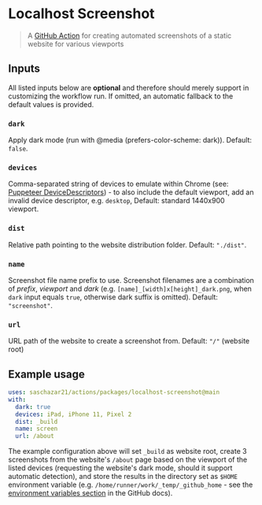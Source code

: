 # Localhost Screenshot

> A [GitHub Action](https://docs.github.com/en/actions) for creating automated screenshots of a static website for various viewports

## Inputs

All listed inputs below are **optional** and therefore should merely support in customizing the workflow run. If omitted, an automatic fallback to the default values is provided.

### `dark`

Apply dark mode (run with @media (prefers-color-scheme: dark)). Default: `false`.

### `devices`

Comma-separated string of devices to emulate within Chrome (see: [Puppeteer DeviceDescriptors](https://bit.ly/3n0EmMe)) - to also include the default viewport, add an invalid device descriptor, e.g. `desktop`, Default: standard 1440x900 viewport.

### `dist`

Relative path pointing to the website distribution folder. Default: `"./dist"`.

### `name`

Screenshot file name prefix to use. Screenshot filenames are a combination of _prefix_, _viewport_ and _dark_ (e.g. `[name]_[width]x[height]_dark.png`, when `dark` input equals `true`, otherwise dark suffix is omitted). Default: `"screenshot"`.

### `url`

URL path of the website to create a screenshot from. Default: `"/"` (website root)

## Example usage

```yml
uses: saschazar21/actions/packages/localhost-screenshot@main
with:
  dark: true
  devices: iPad, iPhone 11, Pixel 2
  dist: _build
  name: screen
  url: /about
```

The example configuration above will set `_build` as website root, create 3 screenshots from the website's `/about` page based on the viewport of the listed devices (requesting the website's dark mode, should it support automatic detection), and store the results in the directory set as `$HOME` environment variable (e.g. `/home/runner/work/_temp/_github_home` - see the [environment variables section](https://docs.github.com/en/actions/reference/environment-variables#default-environment-variables) in the GitHub docs).
